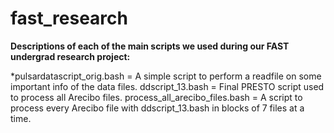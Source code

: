 # fast_research

**Descriptions of each of the main scripts we used during our FAST undergrad research project:**

*pulsardatascript_orig.bash = A simple script to perform a readfile on some important info of the data files.
ddscript_13.bash = Final PRESTO script used to process all Arecibo files.
process_all_arecibo_files.bash = A script to process every Arecibo file with ddscript_13.bash in blocks of 7 files at a time.
